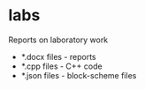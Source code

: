 # labs
Reports on laboratory work
- *.docx files - reports
- *.cpp files - C++ code
- *.json files - block-scheme files
